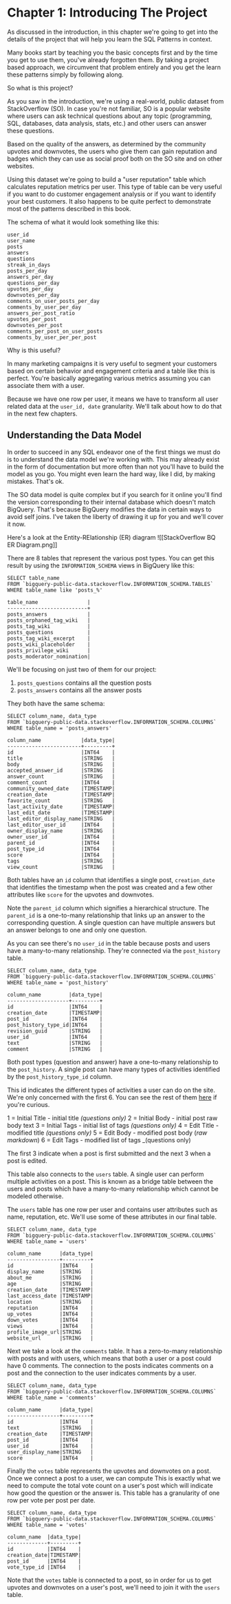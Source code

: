 # Chapter 1: Introducing The Project
As discussed in the introduction, in this chapter we're going to get into the details of the project that will help you learn the SQL Patterns in context. 

Many books start by teaching you the basic concepts first and by the time you get to use them, you've already forgotten them. By taking a project based approach, we circumvent that problem entirely and you get the learn these patterns simply by following along.

So what is this project?

As you saw in the introduction, we're using a real-world, public dataset from StackOverflow (SO). In case you're not familiar, SO is a popular website where users can ask technical questions about any topic (programming, SQL, databases, data analysis, stats, etc.) and other users can answer these questions.

Based on the quality of the answers, as determined by the community upvotes and downvotes, the users who give them can gain reputation and badges which they can use  as social proof both on the SO site and on other websites.

Using this dataset we're going to build a "user reputation" table which calculates reputation metrics per user. This type of table can be very useful if you want to do customer engagement analysis or if you want to identify your best customers. It also happens to be quite perfect to demonstrate most of the patterns described in this book.

The schema of what it would look something like this:
```
user_id
user_name
posts
answers
questions
streak_in_days
posts_per_day
answers_per_day
questions_per_day
upvotes_per_day
downvotes_per_day
comments_on_user_posts_per_day
comments_by_user_per_day
answers_per_post_ratio
upvotes_per_post
downvotes_per_post
comments_per_post_on_user_posts
comments_by_user_per_per_post
```

Why is this useful?

In many marketing campaigns it is very useful to segment your customers based on certain behavior and engagement criteria and a table like this is perfect. You're basically aggregating various metrics assuming you can associate them with a user.

Because we have one row per user, it means we have to transform all user related data at the `user_id, date`  granularity. We'll talk about how to do that in the next few chapters.

## Understanding the Data Model
In order to succeed in any SQL endeavor one of the first things we must do is to understand the data model we're working with. This may already exist in the form of documentation but more often than not you'll have to build the model as you go. You might even learn the hard way, like I did, by making mistakes. That's ok.

The SO data model is quite complex but if you search for it online you'll find the version corresponding to their internal database which doesn't match BigQuery. That's because BigQuery modifies the data in certain ways to avoid self joins. I've taken the liberty of drawing it up for you and we'll cover it now.

Here's a look at the Entity-RElationship (ER) diagram
![[StackOverflow BQ ER Diagram.png]]

There are 8 tables that represent the various post types. You can get this result by using the `INFORMATION_SCHEMA` views in BigQuery like this:
```
SELECT table_name
FROM `bigquery-public-data.stackoverflow.INFORMATION_SCHEMA.TABLES`
WHERE table_name like 'posts_%'

table_name                |
--------------------------+
posts_answers             |
posts_orphaned_tag_wiki   |
posts_tag_wiki            |
posts_questions           |
posts_tag_wiki_excerpt    |
posts_wiki_placeholder    |
posts_privilege_wiki      |
posts_moderator_nomination|
```

We'll be focusing on just two of them for our project:
1. `posts_questions` contains all the question posts
2. `posts_answers` contains all the answer posts

They both have the same schema:
```
SELECT column_name, data_type
FROM `bigquery-public-data.stackoverflow.INFORMATION_SCHEMA.COLUMNS`
WHERE table_name = 'posts_answers'

column_name             |data_type|
------------------------+---------+
id                      |INT64    |
title                   |STRING   |
body                    |STRING   |
accepted_answer_id      |STRING   |
answer_count            |STRING   |
comment_count           |INT64    |
community_owned_date    |TIMESTAMP|
creation_date           |TIMESTAMP|
favorite_count          |STRING   |
last_activity_date      |TIMESTAMP|
last_edit_date          |TIMESTAMP|
last_editor_display_name|STRING   |
last_editor_user_id     |INT64    |
owner_display_name      |STRING   |
owner_user_id           |INT64    |
parent_id               |INT64    |
post_type_id            |INT64    |
score                   |INT64    |
tags                    |STRING   |
view_count              |STRING   |
```

Both tables have an `id` column that identifies a single post, `creation_date` that identifies the timestamp when the post was created and a few other attributes like `score` for the upvotes and downvotes. 

Note the `parent_id` column which signifies a hierarchical structure. The `parent_id` is a one-to-many relationship that links up an answer to the corresponding question. A single question can have multiple answers but an answer belongs to one and only one question.

As you can see there's no `user_id` in the table because posts and users have a many-to-many relationship. They're connected via the `post_history` table.
```
SELECT column_name, data_type
FROM `bigquery-public-data.stackoverflow.INFORMATION_SCHEMA.COLUMNS`
WHERE table_name = 'post_history'

column_name         |data_type|
--------------------+---------+
id                  |INT64    |
creation_date       |TIMESTAMP|
post_id             |INT64    |
post_history_type_id|INT64    |
revision_guid       |STRING   |
user_id             |INT64    |
text                |STRING   |
comment             |STRING   |
```

Both post types (question and answer) have a one-to-many relationship to the `post_history`. A single post can have many types of activities identified by the `post_history_type_id` column. 

This id indicates the different types of activities a user can do on the site. We're only concerned with the first 6. You can see the rest of them [here](https://meta.stackexchange.com/questions/2677/database-schema-documentation-for-the-public-data-dump-and-sede/2678#2678) if you're curious.

1 = Initial Title - initial title _(questions only)_ 
2 = Initial Body - initial post raw body text
3 = Initial Tags - initial list of tags _(questions only)_ 
4 = Edit Title - modified title _(questions only)_
5 = Edit Body - modified post body (_raw markdown_)
6 = Edit Tags - modified list of tags _(questions only)

The first 3 indicate when a post is first submitted and the next 3 when a post is edited.

This table also connects to the `users` table. A single user can perform multiple activities on a post. This is known as a bridge table between the users and posts which have a many-to-many relationship which cannot be modeled otherwise.

The `users` table has one row per user and contains user attributes such as name, reputation, etc. We'll use some of these attributes in our final table.
```
SELECT column_name, data_type
FROM `bigquery-public-data.stackoverflow.INFORMATION_SCHEMA.COLUMNS`
WHERE table_name = 'users'

column_name      |data_type|
-----------------+---------+
id               |INT64    |
display_name     |STRING   |
about_me         |STRING   |
age              |STRING   |
creation_date    |TIMESTAMP|
last_access_date |TIMESTAMP|
location         |STRING   |
reputation       |INT64    |
up_votes         |INT64    |
down_votes       |INT64    |
views            |INT64    |
profile_image_url|STRING   |
website_url      |STRING   |
```

Next we take a look at the `comments` table. It has a zero-to-many relationship with posts and with users, which means that both a user or a post could have 0 comments. The connection to the posts indicates comments on a post and the connection to the user indicates comments by a user.

```
SELECT column_name, data_type
FROM `bigquery-public-data.stackoverflow.INFORMATION_SCHEMA.COLUMNS`
WHERE table_name = 'comments'

column_name      |data_type|
-----------------+---------+
id               |INT64    |
text             |STRING   |
creation_date    |TIMESTAMP|
post_id          |INT64    |
user_id          |INT64    |
user_display_name|STRING   |
score            |INT64    |
```

Finally the `votes` table represents the upvotes and downvotes on a post. Once we connect a post to a user, we can compute This is exactly what we need to compute the total vote count on a user's post which will indicate how good the question or the answer is. This table has a granularity of one row per vote per post per date.

```
SELECT column_name, data_type
FROM `bigquery-public-data.stackoverflow.INFORMATION_SCHEMA.COLUMNS`
WHERE table_name = 'votes'

column_name  |data_type|
-------------+---------+
id           |INT64    |
creation_date|TIMESTAMP|
post_id      |INT64    |
vote_type_id |INT64    |
```

Note that the `votes` table is connected to a post, so in order for us to get upvotes and downvotes on a user's post, we'll need to join it with the `users` table.